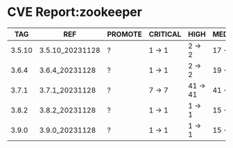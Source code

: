 # CVE Report:zookeeper
|  TAG   |       REF       | PROMOTE | CRITICAL |   HIGH   |  MEDIUM  |   LOW    | UNKNOWN |
|--------|-----------------|---------|----------|----------|----------|----------|---------|
| 3.5.10 | 3.5.10_20231128 | ?       | 1 -> 1   | 2 -> 2   | 17 -> 16 | 43 -> 40 | 0 -> 0  |
| 3.6.4  | 3.6.4_20231128  | ?       | 1 -> 1   | 2 -> 2   | 19 -> 18 | 42 -> 39 | 0 -> 0  |
| 3.7.1  | 3.7.1_20231128  | ?       | 7 -> 7   | 41 -> 41 | 41 -> 41 | 92 -> 92 | 0 -> 0  |
| 3.8.2  | 3.8.2_20231128  | ?       | 1 -> 1   | 1 -> 1   | 15 -> 14 | 41 -> 38 | 0 -> 0  |
| 3.9.0  | 3.9.0_20231128  | ?       | 1 -> 1   | 1 -> 1   | 15 -> 14 | 41 -> 38 | 0 -> 0  |
